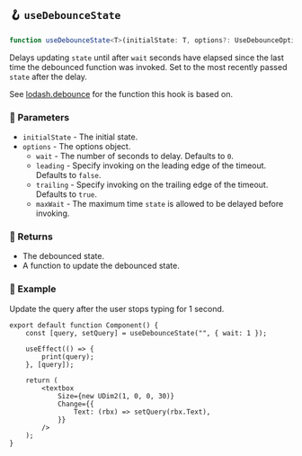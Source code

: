 ## 🪝 `useDebounceState`

```ts
function useDebounceState<T>(initialState: T, options?: UseDebounceOptions): LuaTuple<[T, Dispatch<SetStateAction<T>>]>;
```

Delays updating `state` until after `wait` seconds have elapsed since the last time the debounced function was invoked. Set to the most recently passed `state` after the delay.

See [lodash.debounce](https://lodash.com/docs/4.17.15#debounce) for the function this hook is based on.

### 📕 Parameters

-   `initialState` - The initial state.
-   `options` - The options object.
    -   `wait` - The number of seconds to delay. Defaults to `0`.
    -   `leading` - Specify invoking on the leading edge of the timeout. Defaults to `false`.
    -   `trailing` - Specify invoking on the trailing edge of the timeout. Defaults to `true`.
    -   `maxWait` - The maximum time `state` is allowed to be delayed before invoking.

### 📗 Returns

-   The debounced state.
-   A function to update the debounced state.

### 📘 Example

Update the query after the user stops typing for 1 second.

```tsx
export default function Component() {
	const [query, setQuery] = useDebounceState("", { wait: 1 });

	useEffect(() => {
		print(query);
	}, [query]);

	return (
		<textbox
			Size={new UDim2(1, 0, 0, 30)}
			Change={{
				Text: (rbx) => setQuery(rbx.Text),
			}}
		/>
	);
}
```
